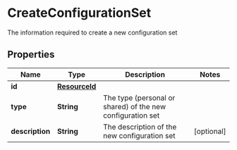 

# CreateConfigurationSet

The information required to create a new configuration set

## Properties

Name | Type | Description | Notes
------------ | ------------- | ------------- | -------------
**id** | [**ResourceId**](ResourceId.md) |  | 
**type** | **String** | The type (personal or shared) of the new configuration set | 
**description** | **String** | The description of the new configuration set |  [optional]



